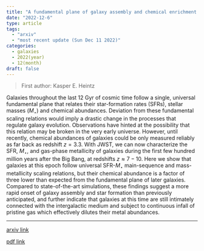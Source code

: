 ```yaml
---
title: "A fundamental plane of galaxy assembly and chemical enrichment within the first 700 Myr after the Big Bang"
date: "2022-12-6"
type: article
tags:
  - "arxiv"
  - "most recent update (Sun Dec 11 2022)"
categories:
  - galaxies
  - 2022(year)
  - 12(month)
draft: false
---
```


> First author: Kasper E. Heintz

 Galaxies throughout the last 12 Gyr of cosmic time follow a single, universal
fundamental plane that relates their star-formation rates (SFRs), stellar
masses ($M_\star$) and chemical abundances. Deviation from these fundamental
scaling relations would imply a drastic change in the processes that regulate
galaxy evolution. Observations have hinted at the possibility that this
relation may be broken in the very early universe. However, until recently,
chemical abundances of galaxies could be only measured reliably as far back as
redshift $z = 3.3$. With JWST, we can now characterize the SFR, $M_\star$, and
gas-phase metallicity of galaxies during the first few hundred million years
after the Big Bang, at redshifts $z\approx 7-10$. Here we show that galaxies at
this epoch follow universal SFR-$M_\star$ main-sequence and mass-metallicity
scaling relations, but their chemical abundance is a factor of three lower than
expected from the fundamental plane of later galaxies. Compared to
state-of-the-art simulations, these findings suggest a more rapid onset of
galaxy assembly and star formation than previously anticipated, and further
indicate that galaxies at this time are still intimately connected with the
intergalactic medium and subject to continuous infall of pristine gas which
effectively dilutes their metal abundances.

---
[arxiv link](http://arxiv.org/abs/2212.02890v1)

[pdf link](http://arxiv.org/pdf/2212.02890v1)